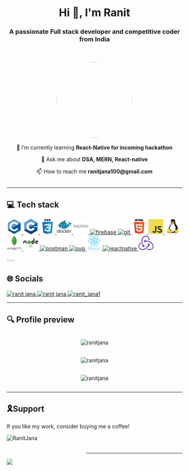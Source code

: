 <div style="padding:20px">
    <h1 align="center">Hi 👋, I'm Ranit</h1>
    <h3 align="center" style="margin-bottom:50px">A passionate Full stack developer and competitive coder from India</h3>
    
<div style="display:flex;flex-direction:row-reverse;flex-wrap:wrap;justify-content:center;align-items:center;">
        <div style="width:200px;aspect-ratio:1;flex-shrink:0;">
            <img src="https://camo.githubusercontent.com/130ffc354b6ee3c8c9e506276e598bf4e19ea7950df203dacf6aeee4fc543a50/68747470733a2f2f616e616c7974696373696e6469616d61672e636f6d2f77702d636f6e74656e742f75706c6f6164732f323031382f31322f646576656c6f7065722d6472696262626c652e676966" style="border-radius:50%;width:100%;height:100%;object-fit:cover">
        </div>
        <div style="flex-grow:1;max-width:600px;text-align:center;">
            <p>🌱 I’m currently learning <strong>React-Native for incoming hackathon</strong></p>
            <p>💬 Ask me about <strong>DSA, MERN, React-native</strong></p>
            <p>📫 How to reach me <strong>ranitjana100@gmail.com</strong></p>
        </div>
    </div>

---
## 💻 Tech stack
<p align="left"> 
        <a href="https://www.cprogramming.com/" target="_blank" rel="noreferrer"> 
            <img src="https://raw.githubusercontent.com/devicons/devicon/master/icons/c/c-original.svg" alt="c" width="40" height="40"/> 
        </a> 
        <a href="https://www.w3schools.com/cpp/" target="_blank" rel="noreferrer"> 
            <img src="https://raw.githubusercontent.com/devicons/devicon/master/icons/cplusplus/cplusplus-original.svg" alt="cplusplus" width="40" height="40"/> 
        </a> 
        <a href="https://www.w3schools.com/css/" target="_blank" rel="noreferrer"> 
            <img src="https://raw.githubusercontent.com/devicons/devicon/master/icons/css3/css3-original-wordmark.svg" alt="css3" width="40" height="40"/> 
        </a> 
        <a href="https://www.docker.com/" target="_blank" rel="noreferrer"> 
            <img src="https://raw.githubusercontent.com/devicons/devicon/master/icons/docker/docker-original-wordmark.svg" alt="docker" width="40" height="40"/> 
        </a> 
        <a href="https://expressjs.com" target="_blank" rel="noreferrer"> 
            <img src="https://raw.githubusercontent.com/devicons/devicon/master/icons/express/express-original-wordmark.svg" alt="express" width="40" height="40"/> 
        </a> 
        <a href="https://firebase.google.com/" target="_blank" rel="noreferrer"> 
            <img src="https://www.vectorlogo.zone/logos/firebase/firebase-icon.svg" alt="firebase" width="40" height="40"/> 
        </a> 
        <a href="https://git-scm.com/" target="_blank" rel="noreferrer"> 
            <img src="https://www.vectorlogo.zone/logos/git-scm/git-scm-icon.svg" alt="git" width="40" height="40"/> 
        </a> 
        <a href="https://www.w3.org/html/" target="_blank" rel="noreferrer"> 
            <img src="https://raw.githubusercontent.com/devicons/devicon/master/icons/html5/html5-original-wordmark.svg" alt="html5" width="40" height="40"/> 
        </a> 
        <a href="https://developer.mozilla.org/en-US/docs/Web/JavaScript" target="_blank" rel="noreferrer"> 
            <img src="https://raw.githubusercontent.com/devicons/devicon/master/icons/javascript/javascript-original.svg" alt="javascript" width="40" height="40"/> 
        </a> 
        <a href="https://www.linux.org/" target="_blank" rel="noreferrer"> 
            <img src="https://raw.githubusercontent.com/devicons/devicon/master/icons/linux/linux-original.svg" alt="linux" width="40" height="40"/> 
        </a> 
        <a href="https://www.mongodb.com/" target="_blank" rel="noreferrer"> 
            <img src="https://raw.githubusercontent.com/devicons/devicon/master/icons/mongodb/mongodb-original-wordmark.svg" alt="mongodb" width="40" height="40"/> 
        </a> 
        <a href="https://nodejs.org" target="_blank" rel="noreferrer"> 
            <img src="https://raw.githubusercontent.com/devicons/devicon/master/icons/nodejs/nodejs-original-wordmark.svg" alt="nodejs" width="40" height="40"/> 
        </a> 
        <a href="https://postman.com" target="_blank" rel="noreferrer"> 
            <img src="https://www.vectorlogo.zone/logos/getpostman/getpostman-icon.svg" alt="postman" width="40" height="40"/> 
        </a> 
        <a href="https://pugjs.org" target="_blank" rel="noreferrer"> 
            <img src="https://cdn.worldvectorlogo.com/logos/pug.svg" alt="pug" width="40" height="40"/> 
        </a> 
        <a href="https://reactjs.org/" target="_blank" rel="noreferrer"> 
            <img src="https://raw.githubusercontent.com/devicons/devicon/master/icons/react/react-original-wordmark.svg" alt="react" width="40" height="40"/> 
        </a> 
        <a href="https://reactnative.dev/" target="_blank" rel="noreferrer"> 
            <img src="https://reactnative.dev/img/header_logo.svg" alt="reactnative" width="40" height="40"/> 
        </a> 
        <a href="https://redux.js.org" target="_blank" rel="noreferrer"> 
            <img src="https://raw.githubusercontent.com/devicons/devicon/master/icons/redux/redux-original.svg" alt="redux" width="40" height="40"/> 
        </a>
    </p>

    ---
## 🌐 Socials
<p align="left">
        <a href="https://linkedin.com/in/ranitjana" target="blank">
            <img align="center" src="https://raw.githubusercontent.com/rahuldkjain/github-profile-readme-generator/master/src/images/icons/Social/linked-in-alt.svg" alt="ranit jana" height="30" width="40" />
        </a>
        <a href="https://fb.com/ranitjana" target="blank">
            <img align="center" src="https://raw.githubusercontent.com/rahuldkjain/github-profile-readme-generator/master/src/images/icons/Social/facebook.svg" alt="ranit jana" height="30" width="40" />
        </a>
        <a href="https://instagram.com/ranit_jana1" target="blank">
            <img align="center" src="https://raw.githubusercontent.com/rahuldkjain/github-profile-readme-generator/master/src/images/icons/Social/instagram.svg" alt="ranit_jana1" height="30" width="40" />
        </a>
    </p>

---
## 🔍 Profile preview

<div style="display:flex;flex-direction:column;align-items:center;">
        <p>
            <img align="left" src="https://github-readme-stats.vercel.app/api/top-langs?username=ranitjana&show_icons=true&locale=en&layout=compact&theme=radical" alt="ranitjana" />
        </p>

<p>
            <img align="center" src="https://github-readme-stats.vercel.app/api?username=ranitjana&show_icons=true&locale=en&theme=radical" alt="ranitjana" />
        </p>

<p>
            <img align="center" src="https://github-readme-streak-stats.herokuapp.com/?user=ranitjana&theme=radical" alt="ranitjana" />
        </p>
    </div>

---
## 🎗️Support
<p>If you like my work, consider buying me a coffee!</p>
    <p><a href="https://www.buymeacoffee.com/RanitJana"> 
        <img align="left" src="https://cdn.buymeacoffee.com/buttons/v2/default-yellow.png" height="50" width="210" alt="RanitJana" />
    </a></p><br><br>

---
<p></p>
<img src="https://visitcount.itsvg.in/api?id=RanitJana&icon=0&color=0"/>

</div>

